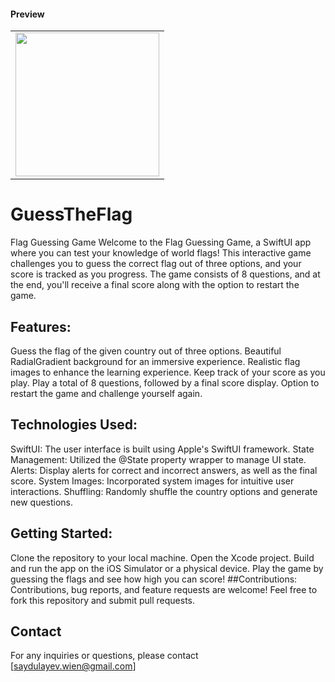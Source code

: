 #### Preview

<table border=0>
    <tr>
        <td>
            <image src=https://github.com/Saydulayev/GuessTheFlag/blob/main/GuessTheFlag/gif/GMP_U2F2ZUdIMDE%3D.GIF width=230 align=center>
        </td>
    </tr>
</table>

# GuessTheFlag
Flag Guessing Game
Welcome to the Flag Guessing Game, a SwiftUI app where you can test your knowledge of world flags! This interactive game challenges you to guess the correct flag out of three options, and your score is tracked as you progress. The game consists of 8 questions, and at the end, you'll receive a final score along with the option to restart the game.

## Features:
Guess the flag of the given country out of three options.
Beautiful RadialGradient background for an immersive experience.
Realistic flag images to enhance the learning experience.
Keep track of your score as you play.
Play a total of 8 questions, followed by a final score display.
Option to restart the game and challenge yourself again.

## Technologies Used:
SwiftUI: The user interface is built using Apple's SwiftUI framework.
State Management: Utilized the @State property wrapper to manage UI state.
Alerts: Display alerts for correct and incorrect answers, as well as the final score.
System Images: Incorporated system images for intuitive user interactions.
Shuffling: Randomly shuffle the country options and generate new questions.

## Getting Started:
Clone the repository to your local machine.
Open the Xcode project.
Build and run the app on the iOS Simulator or a physical device.
Play the game by guessing the flags and see how high you can score!
##Contributions:
Contributions, bug reports, and feature requests are welcome! Feel free to fork this repository and submit pull requests.

## Contact

For any inquiries or questions, please contact [saydulayev.wien@gmail.com]
